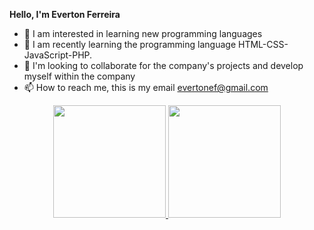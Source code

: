 **Hello, I'm Everton Ferreira**
   
- 👀 I am interested in learning new programming languages 
- 🌱 I am recently learning the programming language HTML-CSS-JavaScript-PHP.
- 💞️ I'm looking to collaborate for the company's projects and develop myself within the company
- 📫 How to reach me, this is my email evertonef@gmail.com
<!---
evertonef/evertonef is a ✨ special ✨ repository because its `README.md` (this file) appears on your GitHub profile.
You can click the Preview link to take a look at your changes.
--->

<div align="center">
  <a href="https://github.com/Evertonef">
  <img height="180em" src="https://github-readme-stats.vercel.app/api?username=Evertonef&show_icons=true&theme=tokyonight&include_all_commits=false&count_private=true"/>
  <img height="180em" src="https://github-readme-stats.vercel.app/api/top-langs/?username=Evertonef&layout=compact&langs_count=7&theme=tokyonight"/>
</div>

   
